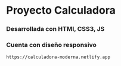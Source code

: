 # Proyecto Calculadora 

### Desarrollada con HTMl, CSS3, JS 

### Cuenta con diseño responsivo 

```
https://calculadora-moderna.netlify.app
```